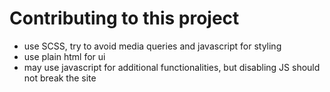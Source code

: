 Contributing to this project
============================

- use SCSS, try to avoid media queries and javascript for styling
- use plain html for ui
- may use javascript for additional functionalities, but disabling JS should not break the site